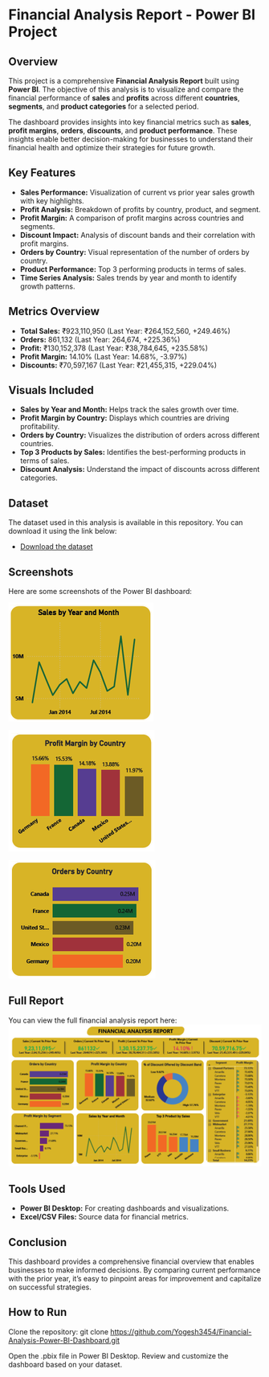# **Financial Analysis Report - Power BI Project**
## **Overview**
This project is a comprehensive **Financial Analysis Report** built using **Power BI**. The objective of this analysis is to visualize and compare the financial performance of **sales** and **profits** across different **countries**, **segments**, and **product categories** for a selected period.

The dashboard provides insights into key financial metrics such as **sales**, **profit margins**, **orders**, **discounts**, and **product performance**. These insights enable better decision-making for businesses to understand their financial health and optimize their strategies for future growth.

## **Key Features**
- **Sales Performance:** Visualization of current vs prior year sales growth with key highlights.
- **Profit Analysis:** Breakdown of profits by country, product, and segment.
- **Profit Margin:** A comparison of profit margins across countries and segments.
- **Discount Impact:** Analysis of discount bands and their correlation with profit margins.
- **Orders by Country:** Visual representation of the number of orders by country.
- **Product Performance:** Top 3 performing products in terms of sales.
- **Time Series Analysis:** Sales trends by year and month to identify growth patterns.
  
## **Metrics Overview**
- **Total Sales:** ₹923,110,950 (Last Year: ₹264,152,560, +249.46%)
- **Orders:** 861,132 (Last Year: 264,674, +225.36%)
- **Profit:** ₹130,152,378 (Last Year: ₹38,784,645, +235.58%)
- **Profit Margin:** 14.10% (Last Year: 14.68%, -3.97%)
- **Discounts:** ₹70,597,167 (Last Year: ₹21,455,315, +229.04%)
  
## **Visuals Included**
- **Sales by Year and Month:** Helps track the sales growth over time.
- **Profit Margin by Country:** Displays which countries are driving profitability.
- **Orders by Country:** Visualizes the distribution of orders across different countries.
- **Top 3 Products by Sales:** Identifies the best-performing products in terms of sales.
- **Discount Analysis:** Understand the impact of discounts across different categories.

## **Dataset**

The dataset used in this analysis is available in this repository. You can download it using the link below:

- [Download the dataset](https://github.com/Yogesh3454/Financial-Analysis-Power-BI-Dashboard/blob/main/Dataset.xlsx)

## **Screenshots**
Here are some screenshots of the Power BI dashboard:

![Sales by Year and Month](https://github.com/Yogesh3454/Financial-Analysis-Power-BI-Dashboard/blob/1aed149532d87c97d1095c9b4c4a5439f7a437b8/Sales%20by%20year%20and%20month.png)

![Profit Margin by Country](https://github.com/Yogesh3454/Financial-Analysis-Power-BI-Dashboard/blob/main/Profit%20margin%20by%20country.png)

![Orders by Country](https://github.com/Yogesh3454/Financial-Analysis-Power-BI-Dashboard/blob/main/Orders%20by%20country.png)


## **Full Report**
You can view the full financial analysis report here:
![Orders by Country](https://github.com/Yogesh3454/Financial-Analysis-Power-BI-Dashboard/blob/main/Full%20Report.png)

## **Tools Used**
- **Power BI Desktop:** For creating dashboards and visualizations.
- **Excel/CSV Files:** Source data for financial metrics.

## **Conclusion**
This dashboard provides a comprehensive financial overview that enables businesses to make informed decisions. By comparing current performance with the prior year, it’s easy to pinpoint areas for improvement and capitalize on successful strategies.

## **How to Run**
Clone the repository:
git clone https://github.com/Yogesh3454/Financial-Analysis-Power-BI-Dashboard.git

Open the .pbix file in Power BI Desktop.
Review and customize the dashboard based on your dataset.
